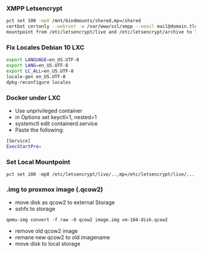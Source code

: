 ### XMPP Letsencrypt
```bash
pct set 100 -mp0 /mnt/bindmounts/shared,mp=/shared
certbot certonly --webroot -w /var/www/ssl/xmpp --email mail@domain.tld -d xmpp.domain.tld -d conference.domain.tld -d pubsub.domain.tld -d upload.domain.tld -d domain.tld
mountpoint from /etc/letsencrypt/live and /etc/letsencrypt/archive to lxc container (see below)
```

### Fix Locales Debian 10 LXC
```bash
export LANGUAGE=en_US.UTF-8
export LANG=en_US.UTF-8
export LC_ALL=en_US.UTF-8
locale-gen en_US.UTF-8
dpkg-reconfigure locales
```

### Docker under LXC
* Use unprivileged container
* in Options set keyctl=1, nested=1
* systemctl edit containerd.service
* Paste the following:
```bash
[Service]   
ExecStartPre=
```

### Set Local Mountpoint
` pct set 100 -mp0 /etc/letsencrypt/live/..,mp=/etc/letsencrypt/live/... `

### .img to proxmox image (.qcow2)
* move disk as qcow2 to external Storage
* sshfs to storage

`qemu-img convert -f raw -O qcow2 image.img vm-104-disk.qcow2`

* remove old qcow2 image
* remane new qcow2 to old imagename
* move disk to local storage
